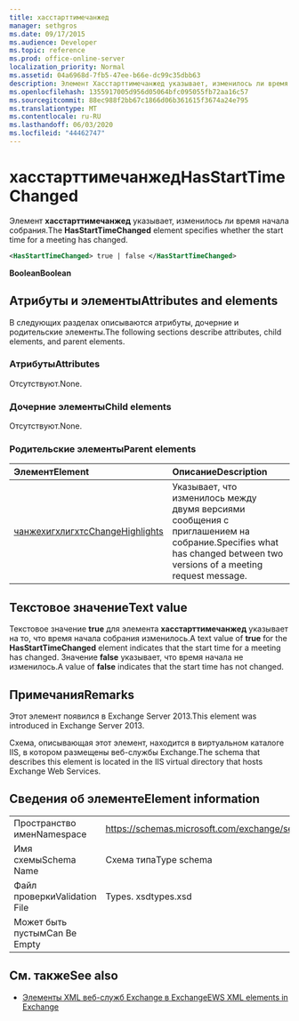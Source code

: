 ```yaml
---
title: хасстарттимечанжед
manager: sethgros
ms.date: 09/17/2015
ms.audience: Developer
ms.topic: reference
ms.prod: office-online-server
localization_priority: Normal
ms.assetid: 04a6968d-7fb5-47ee-b66e-dc99c35dbb63
description: Элемент Хасстарттимечанжед указывает, изменилось ли время начала собрания.
ms.openlocfilehash: 1355917005d956d05064bfc095055fb72aa16c57
ms.sourcegitcommit: 88ec988f2bb67c1866d06b361615f3674a24e795
ms.translationtype: MT
ms.contentlocale: ru-RU
ms.lasthandoff: 06/03/2020
ms.locfileid: "44462747"
---
```

# <a name="hasstarttimechanged"></a><span data-ttu-id="40aac-103">хасстарттимечанжед</span><span class="sxs-lookup"><span data-stu-id="40aac-103">HasStartTimeChanged</span></span>

<span data-ttu-id="40aac-104">Элемент **хасстарттимечанжед** указывает, изменилось ли время начала собрания.</span><span class="sxs-lookup"><span data-stu-id="40aac-104">The **HasStartTimeChanged** element specifies whether the start time for a meeting has changed.</span></span> 
  
```XML
<HasStartTimeChanged> true | false </HasStartTimeChanged>
```

 <span data-ttu-id="40aac-105">**Boolean**</span><span class="sxs-lookup"><span data-stu-id="40aac-105">**Boolean**</span></span>
## <a name="attributes-and-elements"></a><span data-ttu-id="40aac-106">Атрибуты и элементы</span><span class="sxs-lookup"><span data-stu-id="40aac-106">Attributes and elements</span></span>

<span data-ttu-id="40aac-107">В следующих разделах описываются атрибуты, дочерние и родительские элементы.</span><span class="sxs-lookup"><span data-stu-id="40aac-107">The following sections describe attributes, child elements, and parent elements.</span></span>
  
### <a name="attributes"></a><span data-ttu-id="40aac-108">Атрибуты</span><span class="sxs-lookup"><span data-stu-id="40aac-108">Attributes</span></span>

<span data-ttu-id="40aac-109">Отсутствуют.</span><span class="sxs-lookup"><span data-stu-id="40aac-109">None.</span></span>
  
### <a name="child-elements"></a><span data-ttu-id="40aac-110">Дочерние элементы</span><span class="sxs-lookup"><span data-stu-id="40aac-110">Child elements</span></span>

<span data-ttu-id="40aac-111">Отсутствуют.</span><span class="sxs-lookup"><span data-stu-id="40aac-111">None.</span></span>
  
### <a name="parent-elements"></a><span data-ttu-id="40aac-112">Родительские элементы</span><span class="sxs-lookup"><span data-stu-id="40aac-112">Parent elements</span></span>

|<span data-ttu-id="40aac-113">**Элемент**</span><span class="sxs-lookup"><span data-stu-id="40aac-113">**Element**</span></span>|<span data-ttu-id="40aac-114">**Описание**</span><span class="sxs-lookup"><span data-stu-id="40aac-114">**Description**</span></span>|
|:-----|:-----|
|[<span data-ttu-id="40aac-115">чанжехигхлигхтс</span><span class="sxs-lookup"><span data-stu-id="40aac-115">ChangeHighlights</span></span>](changehighlights.md) <br/> |<span data-ttu-id="40aac-116">Указывает, что изменилось между двумя версиями сообщения с приглашением на собрание.</span><span class="sxs-lookup"><span data-stu-id="40aac-116">Specifies what has changed between two versions of a meeting request message.</span></span>  <br/> |
   
## <a name="text-value"></a><span data-ttu-id="40aac-117">Текстовое значение</span><span class="sxs-lookup"><span data-stu-id="40aac-117">Text value</span></span>

<span data-ttu-id="40aac-118">Текстовое значение **true** для элемента **хасстарттимечанжед** указывает на то, что время начала собрания изменилось.</span><span class="sxs-lookup"><span data-stu-id="40aac-118">A text value of **true** for the **HasStartTimeChanged** element indicates that the start time for a meeting has changed.</span></span> <span data-ttu-id="40aac-119">Значение **false** указывает, что время начала не изменилось.</span><span class="sxs-lookup"><span data-stu-id="40aac-119">A value of **false** indicates that the start time has not changed.</span></span> 
  
## <a name="remarks"></a><span data-ttu-id="40aac-120">Примечания</span><span class="sxs-lookup"><span data-stu-id="40aac-120">Remarks</span></span>

<span data-ttu-id="40aac-121">Этот элемент появился в Exchange Server 2013.</span><span class="sxs-lookup"><span data-stu-id="40aac-121">This element was introduced in Exchange Server 2013.</span></span>
  
<span data-ttu-id="40aac-122">Схема, описывающая этот элемент, находится в виртуальном каталоге IIS, в котором размещены веб-службы Exchange.</span><span class="sxs-lookup"><span data-stu-id="40aac-122">The schema that describes this element is located in the IIS virtual directory that hosts Exchange Web Services.</span></span>
  
## <a name="element-information"></a><span data-ttu-id="40aac-123">Сведения об элементе</span><span class="sxs-lookup"><span data-stu-id="40aac-123">Element information</span></span>

|||
|:-----|:-----|
|<span data-ttu-id="40aac-124">Пространство имен</span><span class="sxs-lookup"><span data-stu-id="40aac-124">Namespace</span></span>  <br/> |https://schemas.microsoft.com/exchange/services/2006/types  <br/> |
|<span data-ttu-id="40aac-125">Имя схемы</span><span class="sxs-lookup"><span data-stu-id="40aac-125">Schema Name</span></span>  <br/> |<span data-ttu-id="40aac-126">Схема типа</span><span class="sxs-lookup"><span data-stu-id="40aac-126">Type schema</span></span>  <br/> |
|<span data-ttu-id="40aac-127">Файл проверки</span><span class="sxs-lookup"><span data-stu-id="40aac-127">Validation File</span></span>  <br/> |<span data-ttu-id="40aac-128">Types. xsd</span><span class="sxs-lookup"><span data-stu-id="40aac-128">types.xsd</span></span>  <br/> |
|<span data-ttu-id="40aac-129">Может быть пустым</span><span class="sxs-lookup"><span data-stu-id="40aac-129">Can Be Empty</span></span>  <br/> ||
   
## <a name="see-also"></a><span data-ttu-id="40aac-130">См. также</span><span class="sxs-lookup"><span data-stu-id="40aac-130">See also</span></span>



- [<span data-ttu-id="40aac-131">Элементы XML веб-служб Exchange в Exchange</span><span class="sxs-lookup"><span data-stu-id="40aac-131">EWS XML elements in Exchange</span></span>](ews-xml-elements-in-exchange.md)


